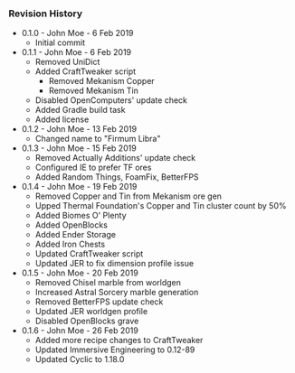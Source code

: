 ### Revision History

* 0.1.0 - John Moe - 6 Feb 2019
  * Initial commit
* 0.1.1 - John Moe - 6 Feb 2019
  * Removed UniDict
  * Added CraftTweaker script
    * Removed Mekanism Copper
    * Removed Mekanism Tin
  * Disabled OpenComputers' update check
  * Added Gradle build task
  * Added license
* 0.1.2 - John Moe - 13 Feb 2019
  * Changed name to "Firmum Libra"
* 0.1.3 - John Moe - 15 Feb 2019
  * Removed Actually Additions' update check
  * Configured IE to prefer TF ores
  * Added Random Things, FoamFix, BetterFPS
* 0.1.4 - John Moe - 19 Feb 2019
  * Removed Copper and Tin from Mekanism ore gen
  * Upped Thermal Foundation's Copper and Tin cluster count by 50%
  * Added Biomes O' Plenty
  * Added OpenBlocks
  * Added Ender Storage
  * Added Iron Chests
  * Updated CraftTweaker script
  * Updated JER to fix dimension profile issue
* 0.1.5 - John Moe - 20 Feb 2019
  * Removed Chisel marble from worldgen
  * Increased Astral Sorcery marble generation
  * Removed BetterFPS update check
  * Updated JER worldgen profile
  * Disabled OpenBlocks grave
* 0.1.6 - John Moe - 26 Feb 2019
  * Added more recipe changes to CraftTweaker
  * Updated Immersive Engineering to 0.12-89
  * Updated Cyclic to 1.18.0
  